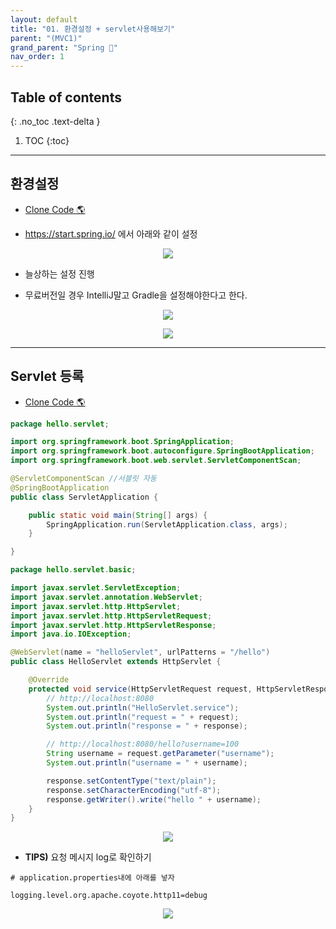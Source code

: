 ```yaml
---
layout: default
title: "01. 환경설정 + servlet사용해보기"
parent: "(MVC1)"
grand_parent: "Spring 🐍"
nav_order: 1
---
```


## Table of contents
{: .no_toc .text-delta }

1. TOC
{:toc}

---

## 환경설정

* [Clone Code 🌎](https://github.com/EasyCoding-7/spring-mvc1/tree/1)

* https://start.spring.io/ 에서 아래와 같이 설정

<p align="center">
  <img src="https://taehyungs-programming-blog.github.io/blog/assets/images/spring/mvc1/mvc1-1-1.png"/>
</p>

* 늘상하는 설정 진행

* 무료버전일 경우 IntelliJ말고 Gradle을 설정해야한다고 한다.

<p align="center">
  <img src="https://taehyungs-programming-blog.github.io/blog/assets/images/spring/mvc1/mvc1-1-2.png"/>
</p>

<p align="center">
  <img src="https://taehyungs-programming-blog.github.io/blog/assets/images/spring/mvc1/mvc1-1-3.png"/>
</p>

---

## Servlet 등록

* [Clone Code 🌎](https://github.com/EasyCoding-7/spring-mvc1/tree/2)

```java
package hello.servlet;

import org.springframework.boot.SpringApplication;
import org.springframework.boot.autoconfigure.SpringBootApplication;
import org.springframework.boot.web.servlet.ServletComponentScan;

@ServletComponentScan //서블릿 자동
@SpringBootApplication
public class ServletApplication {

	public static void main(String[] args) {
		SpringApplication.run(ServletApplication.class, args);
	}

}
```

```java
package hello.servlet.basic;

import javax.servlet.ServletException;
import javax.servlet.annotation.WebServlet;
import javax.servlet.http.HttpServlet;
import javax.servlet.http.HttpServletRequest;
import javax.servlet.http.HttpServletResponse;
import java.io.IOException;

@WebServlet(name = "helloServlet", urlPatterns = "/hello")
public class HelloServlet extends HttpServlet {

    @Override
    protected void service(HttpServletRequest request, HttpServletResponse response) throws ServletException, IOException {
        // http://localhost:8080
        System.out.println("HelloServlet.service");
        System.out.println("request = " + request);
        System.out.println("response = " + response);

        // http://localhost:8080/hello?username=100
        String username = request.getParameter("username");
        System.out.println("username = " + username);

        response.setContentType("text/plain");
        response.setCharacterEncoding("utf-8");
        response.getWriter().write("hello " + username);
    }
}
```

<p align="center">
  <img src="https://taehyungs-programming-blog.github.io/blog/assets/images/spring/mvc1/mvc1-1-4.png"/>
</p>

* **TIPS)** 요청 메시지 log로 확인하기

```
# application.properties내에 아래를 넣자

logging.level.org.apache.coyote.http11=debug
```

<p align="center">
  <img src="https://taehyungs-programming-blog.github.io/blog/assets/images/spring/mvc1/mvc1-1-5.png"/>
</p>